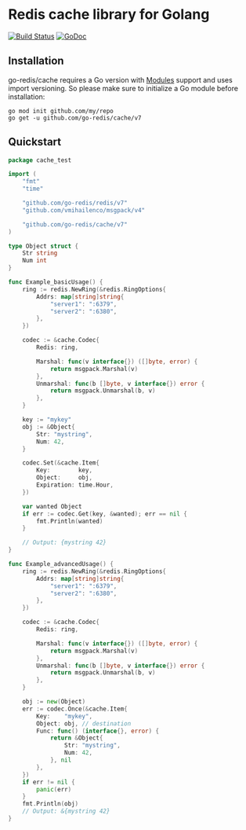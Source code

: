 # Redis cache library for Golang

[![Build Status](https://travis-ci.org/go-redis/cache.svg)](https://travis-ci.org/go-redis/cache)
[![GoDoc](https://godoc.org/github.com/go-redis/cache?status.svg)](https://godoc.org/github.com/go-redis/cache)

## Installation

go-redis/cache requires a Go version with [Modules](https://github.com/golang/go/wiki/Modules) support and uses import versioning. So please make sure to initialize a Go module before installation:

``` shell
go mod init github.com/my/repo
go get -u github.com/go-redis/cache/v7
```

## Quickstart


``` go
package cache_test

import (
	"fmt"
	"time"

	"github.com/go-redis/redis/v7"
	"github.com/vmihailenco/msgpack/v4"

	"github.com/go-redis/cache/v7"
)

type Object struct {
	Str string
	Num int
}

func Example_basicUsage() {
	ring := redis.NewRing(&redis.RingOptions{
		Addrs: map[string]string{
			"server1": ":6379",
			"server2": ":6380",
		},
	})

	codec := &cache.Codec{
		Redis: ring,

		Marshal: func(v interface{}) ([]byte, error) {
			return msgpack.Marshal(v)
		},
		Unmarshal: func(b []byte, v interface{}) error {
			return msgpack.Unmarshal(b, v)
		},
	}

	key := "mykey"
	obj := &Object{
		Str: "mystring",
		Num: 42,
	}

	codec.Set(&cache.Item{
		Key:        key,
		Object:     obj,
		Expiration: time.Hour,
	})

	var wanted Object
	if err := codec.Get(key, &wanted); err == nil {
		fmt.Println(wanted)
	}

	// Output: {mystring 42}
}

func Example_advancedUsage() {
	ring := redis.NewRing(&redis.RingOptions{
		Addrs: map[string]string{
			"server1": ":6379",
			"server2": ":6380",
		},
	})

	codec := &cache.Codec{
		Redis: ring,

		Marshal: func(v interface{}) ([]byte, error) {
			return msgpack.Marshal(v)
		},
		Unmarshal: func(b []byte, v interface{}) error {
			return msgpack.Unmarshal(b, v)
		},
	}

	obj := new(Object)
	err := codec.Once(&cache.Item{
		Key:    "mykey",
		Object: obj, // destination
		Func: func() (interface{}, error) {
			return &Object{
				Str: "mystring",
				Num: 42,
			}, nil
		},
	})
	if err != nil {
		panic(err)
	}
	fmt.Println(obj)
	// Output: &{mystring 42}
}
```
